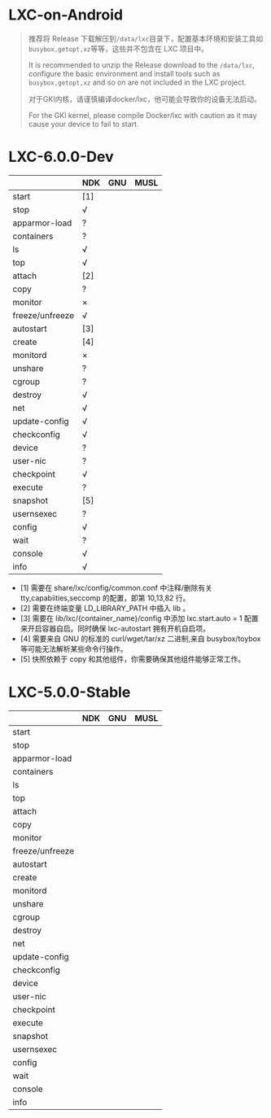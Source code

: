 # LXC-on-Android
> 推荐将 Release 下载解压到`/data/lxc`目录下，配置基本环境和安装工具如`busybox,getopt,xz`等等，这些并不包含在 LXC 项目中。
> 
> It is recommended to unzip the Release download to the `/data/lxc`, configure the basic environment and install tools such as `busybox,getopt,xz` and so on are not included in the LXC project.
>
> 对于GKI内核，请谨慎编译docker/lxc，他可能会导致你的设备无法启动。
>
> For the GKI kernel, please compile Docker/lxc with caution as it may cause your device to fail to start.

# LXC-6.0.0-Dev
|                  |  NDK  |  GNU  |  MUSL  |
|------------------|-------|-------|--------|
| start            |  [1]  |       |        |
| stop             |   √   |       |        |
| apparmor-load    |   ?   |       |        |
| containers       |   ?   |       |        |
| ls               |   √   |       |        |
| top              |   √   |       |        |
| attach           |  [2]  |       |        |
| copy             |   ?   |       |        |
| monitor          |   ×   |       |        |
| freeze/unfreeze  |   √   |       |        |
| autostart        |  [3]  |       |        |
| create           |  [4]  |       |        |
| monitord         |   ×   |       |        |
| unshare          |   ?   |       |        |
| cgroup           |   ?   |       |        |
| destroy          |   √   |       |        |
| net              |   √   |       |        |
| update-config    |   √   |       |        |
| checkconfig      |   √   |       |        |
| device           |   ?   |       |        |
| user-nic         |   ?   |       |        |
| checkpoint       |   √   |       |        |
| execute          |   ?   |       |        |
| snapshot         |  [5]  |       |        |
| usernsexec       |   ?   |       |        |
| config           |   √   |       |        |
| wait             |   ?   |       |        |
| console          |   √   |       |        |
| info             |   √   |       |        |

- [1] 需要在 share/lxc/config/common.conf 中注释/删除有关 tty,capabiities,seccomp 的配置，即第 10,13,82 行。
- [2] 需要在终端变量 LD_LIBRARY_PATH 中插入 lib 。
- [3] 需要在 lib/lxc/{container_name}/config 中添加 lxc.start.auto = 1 配置来开启容器自启。同时确保 lxc-autostart 拥有开机自启项。
- [4] 需要来自 GNU 的标准的 curl/wget/tar/xz 二进制,来自 busybox/toybox 等可能无法解析某些命令行操作。
- [5] 快照依赖于 copy 和其他组件，你需要确保其他组件能够正常工作。 

# LXC-5.0.0-Stable
|                  |  NDK  |  GNU  |  MUSL  |
|------------------|-------|-------|--------|
| start            |       |       |        |
| stop             |       |       |        |
| apparmor-load    |       |       |        |
| containers       |       |       |        |
| ls               |       |       |        |
| top              |       |       |        |
| attach           |       |       |        |
| copy             |       |       |        |
| monitor          |       |       |        |
| freeze/unfreeze  |       |       |        |
| autostart        |       |       |        |
| create           |       |       |        |
| monitord         |       |       |        |
| unshare          |       |       |        |
| cgroup           |       |       |        |
| destroy          |       |       |        |
| net              |       |       |        |
| update-config    |       |       |        |
| checkconfig      |       |       |        |
| device           |       |       |        |
| user-nic         |       |       |        |
| checkpoint       |       |       |        |
| execute          |       |       |        |
| snapshot         |       |       |        |
| usernsexec       |       |       |        |
| config           |       |       |        |
| wait             |       |       |        |
| console          |       |       |        |
| info             |       |       |        |
